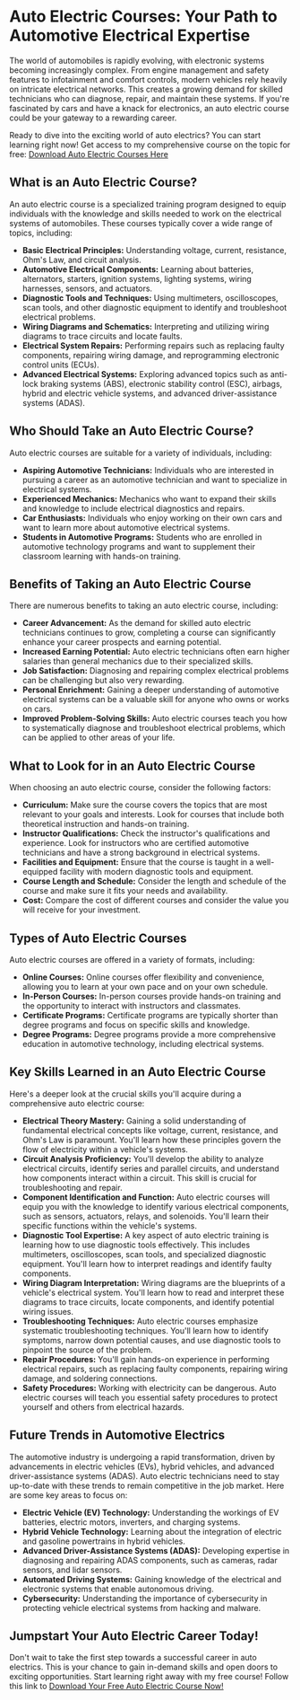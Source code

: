 # Auto Electric Courses: Your Path to Automotive Electrical Expertise

The world of automobiles is rapidly evolving, with electronic systems becoming increasingly complex. From engine management and safety features to infotainment and comfort controls, modern vehicles rely heavily on intricate electrical networks. This creates a growing demand for skilled technicians who can diagnose, repair, and maintain these systems. If you're fascinated by cars and have a knack for electronics, an auto electric course could be your gateway to a rewarding career.

Ready to dive into the exciting world of auto electrics? You can start learning right now! Get access to my comprehensive course on the topic for free: [Download Auto Electric Courses Here](https://udemywork.com/auto-electric-courses)

## What is an Auto Electric Course?

An auto electric course is a specialized training program designed to equip individuals with the knowledge and skills needed to work on the electrical systems of automobiles. These courses typically cover a wide range of topics, including:

*   **Basic Electrical Principles:** Understanding voltage, current, resistance, Ohm's Law, and circuit analysis.
*   **Automotive Electrical Components:** Learning about batteries, alternators, starters, ignition systems, lighting systems, wiring harnesses, sensors, and actuators.
*   **Diagnostic Tools and Techniques:** Using multimeters, oscilloscopes, scan tools, and other diagnostic equipment to identify and troubleshoot electrical problems.
*   **Wiring Diagrams and Schematics:** Interpreting and utilizing wiring diagrams to trace circuits and locate faults.
*   **Electrical System Repairs:** Performing repairs such as replacing faulty components, repairing wiring damage, and reprogramming electronic control units (ECUs).
*   **Advanced Electrical Systems:** Exploring advanced topics such as anti-lock braking systems (ABS), electronic stability control (ESC), airbags, hybrid and electric vehicle systems, and advanced driver-assistance systems (ADAS).

## Who Should Take an Auto Electric Course?

Auto electric courses are suitable for a variety of individuals, including:

*   **Aspiring Automotive Technicians:** Individuals who are interested in pursuing a career as an automotive technician and want to specialize in electrical systems.
*   **Experienced Mechanics:** Mechanics who want to expand their skills and knowledge to include electrical diagnostics and repairs.
*   **Car Enthusiasts:** Individuals who enjoy working on their own cars and want to learn more about automotive electrical systems.
*   **Students in Automotive Programs:** Students who are enrolled in automotive technology programs and want to supplement their classroom learning with hands-on training.

## Benefits of Taking an Auto Electric Course

There are numerous benefits to taking an auto electric course, including:

*   **Career Advancement:** As the demand for skilled auto electric technicians continues to grow, completing a course can significantly enhance your career prospects and earning potential.
*   **Increased Earning Potential:** Auto electric technicians often earn higher salaries than general mechanics due to their specialized skills.
*   **Job Satisfaction:** Diagnosing and repairing complex electrical problems can be challenging but also very rewarding.
*   **Personal Enrichment:** Gaining a deeper understanding of automotive electrical systems can be a valuable skill for anyone who owns or works on cars.
*   **Improved Problem-Solving Skills:** Auto electric courses teach you how to systematically diagnose and troubleshoot electrical problems, which can be applied to other areas of your life.

## What to Look for in an Auto Electric Course

When choosing an auto electric course, consider the following factors:

*   **Curriculum:** Make sure the course covers the topics that are most relevant to your goals and interests. Look for courses that include both theoretical instruction and hands-on training.
*   **Instructor Qualifications:** Check the instructor's qualifications and experience. Look for instructors who are certified automotive technicians and have a strong background in electrical systems.
*   **Facilities and Equipment:** Ensure that the course is taught in a well-equipped facility with modern diagnostic tools and equipment.
*   **Course Length and Schedule:** Consider the length and schedule of the course and make sure it fits your needs and availability.
*   **Cost:** Compare the cost of different courses and consider the value you will receive for your investment.

## Types of Auto Electric Courses

Auto electric courses are offered in a variety of formats, including:

*   **Online Courses:** Online courses offer flexibility and convenience, allowing you to learn at your own pace and on your own schedule.
*   **In-Person Courses:** In-person courses provide hands-on training and the opportunity to interact with instructors and classmates.
*   **Certificate Programs:** Certificate programs are typically shorter than degree programs and focus on specific skills and knowledge.
*   **Degree Programs:** Degree programs provide a more comprehensive education in automotive technology, including electrical systems.

## Key Skills Learned in an Auto Electric Course

Here's a deeper look at the crucial skills you'll acquire during a comprehensive auto electric course:

*   **Electrical Theory Mastery:** Gaining a solid understanding of fundamental electrical concepts like voltage, current, resistance, and Ohm's Law is paramount. You'll learn how these principles govern the flow of electricity within a vehicle's systems.
*   **Circuit Analysis Proficiency:** You'll develop the ability to analyze electrical circuits, identify series and parallel circuits, and understand how components interact within a circuit. This skill is crucial for troubleshooting and repair.
*   **Component Identification and Function:** Auto electric courses will equip you with the knowledge to identify various electrical components, such as sensors, actuators, relays, and solenoids. You'll learn their specific functions within the vehicle's systems.
*   **Diagnostic Tool Expertise:** A key aspect of auto electric training is learning how to use diagnostic tools effectively. This includes multimeters, oscilloscopes, scan tools, and specialized diagnostic equipment. You'll learn how to interpret readings and identify faulty components.
*   **Wiring Diagram Interpretation:** Wiring diagrams are the blueprints of a vehicle's electrical system. You'll learn how to read and interpret these diagrams to trace circuits, locate components, and identify potential wiring issues.
*   **Troubleshooting Techniques:** Auto electric courses emphasize systematic troubleshooting techniques. You'll learn how to identify symptoms, narrow down potential causes, and use diagnostic tools to pinpoint the source of the problem.
*   **Repair Procedures:** You'll gain hands-on experience in performing electrical repairs, such as replacing faulty components, repairing wiring damage, and soldering connections.
*   **Safety Procedures:** Working with electricity can be dangerous. Auto electric courses will teach you essential safety procedures to protect yourself and others from electrical hazards.

## Future Trends in Automotive Electrics

The automotive industry is undergoing a rapid transformation, driven by advancements in electric vehicles (EVs), hybrid vehicles, and advanced driver-assistance systems (ADAS). Auto electric technicians need to stay up-to-date with these trends to remain competitive in the job market. Here are some key areas to focus on:

*   **Electric Vehicle (EV) Technology:** Understanding the workings of EV batteries, electric motors, inverters, and charging systems.
*   **Hybrid Vehicle Technology:** Learning about the integration of electric and gasoline powertrains in hybrid vehicles.
*   **Advanced Driver-Assistance Systems (ADAS):** Developing expertise in diagnosing and repairing ADAS components, such as cameras, radar sensors, and lidar sensors.
*   **Automated Driving Systems:** Gaining knowledge of the electrical and electronic systems that enable autonomous driving.
*   **Cybersecurity:** Understanding the importance of cybersecurity in protecting vehicle electrical systems from hacking and malware.

## Jumpstart Your Auto Electric Career Today!

Don't wait to take the first step towards a successful career in auto electrics. This is your chance to gain in-demand skills and open doors to exciting opportunities. Start learning right away with my free course! Follow this link to [Download Your Free Auto Electric Course Now!](https://udemywork.com/auto-electric-courses)
